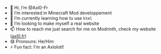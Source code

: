 - 👋 Hi, I’m @Axl0-Fr
- 👀 I’m interested in Minecraft Mod developpement
- 🌱 I’m currently learning how tu use `html`
- 💞️ I’m looking to make myself a real website
- 📫 How to reach me just search for me on Modrinth, check my website ([axl0.fr](https://axl0.fr))
- 😄 Pronouns: He/Him
- ⚡ Fun fact: I'm an Axlolotl!

<!---
Axl0-Fr/Axl0-Fr is a ✨ special ✨ repository because its `README.md` (this file) appears on your GitHub profile.
You can click the Preview link to take a look at your changes.
--->
